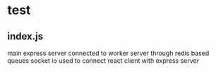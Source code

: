 # test

## index.js
main express server connected to worker server through redis based queues 
socket io used to connect react client with express server
